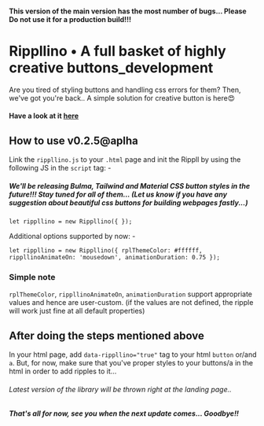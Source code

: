 #### This version of the main version has the most number of bugs... Please Do not use it for a production build!!!

# Rippllino • A full basket of highly creative buttons_development

Are you tired of styling buttons and handling css errors for them? Then, we've got you're back.. A simple solution for creative button is here😍

#### Have a look at it [here](https://swaroop-d.github.io/Rippllino/)

## How to use v0.2.5@aplha

Link the `rippllino.js` to your `.html` page and init the Rippll by using the following JS in the `script` tag: -

##### We'll be releasing Bulma, Tailwind and Material CSS button styles in the future!!! Stay tuned for all of them... (Let us know if you have any suggestion about beautiful css buttons for building webpages fastly...)

`let rippllino = new Rippllino({ });`

Additional options supported by now: -

`let rippllino = new Rippllino({ rplThemeColor: #ffffff, rippllinoAnimateOn: 'mousedown', animationDuration: 0.75 });`

### Simple note

`rplThemeColor`, `rippllinoAnimateOn`, `animationDuration` support appropriate values and hence are user-custom. (if the values are not defined, the ripple will work just fine at all default properties)

## After doing the steps mentioned above

In your html page, add `data-rippllino="true"` tag to your html `button` or/and `a`. But, for now, make sure that you've proper styles to your buttons/a in the html in order to add ripples to it...

###### Latest version of the library will be thrown right at the landing page..

##### That's all for now, see you when the next update comes... Goodbye!!
